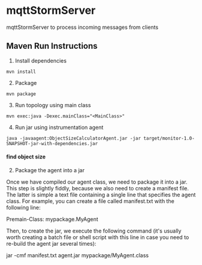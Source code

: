 # mqttStormServer  
mqttStormServer to process incoming messages from clients  
## Maven Run Instructions  
1. Install dependencies  
```shell  
mvn install  
```  
2. Package   
```shell  
mvn package
```  
3. Run topology using main class  
```shell
mvn exec:java -Dexec.mainClass="<MainClass>"
```
4. Run jar using instrumentation agent
```shell
java -javaagent:ObjectSizeCalculatorAgent.jar -jar target/monitor-1.0-SNAPSHOT-jar-with-dependencies.jar
```
#### find object size
2. Package the agent into a jar

Once we have compiled our agent class, we need to package it into a jar. This step is slightly fiddly, because we also need to create a manifest file. The latter is simple a text file containing a single line that specifies the agent class. For example, you can create a file called manifest.txt with the following line:

Premain-Class: mypackage.MyAgent

Then, to create the jar, we execute the following command (it's usually worth creating a batch file or shell script with this line in case you need to re-build the agent jar several times):

jar -cmf manifest.txt agent.jar mypackage/MyAgent.class
